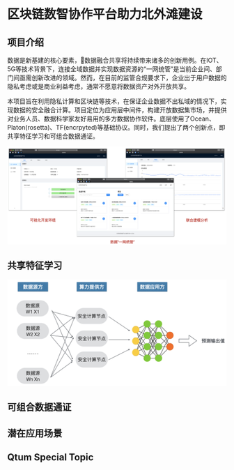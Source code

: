 # 区块链数智协作平台助力北外滩建设

## 项目介绍

数据是新基建的核心要素，数据融合共享将持续带来诸多的创新用例。在IOT、5G等技术背景下，连接全域数据并实现数据资源的“一网统管”是当前企业间、部门间亟需创新改进的领域。然而，在目前的监管合规要求下，企业出于用户数据的隐私考虑或是商业利益考虑，通常不愿意将数据资产对外开放共享。

本项目旨在利用隐私计算和区块链等技术，在保证企业数据不出私域的情况下，实现数据的安全融合计算。项目定位为应用层中间件，构建开放数据集市场，并提供对业务人员、数据科学家友好易用的多方数据协作软件。底层使用了Ocean、Platon(rosetta)、TF(encrpyted)等基础协议。同时，我们提出了两个创新点，即共享特征学习和可组合数据通证。

![frontend](./figures/frontend.png)

## 共享特征学习
![sharedmpc](./figures/sharedmpc.png)

## 可组合数据通证
[](./figures/cdt.png/!scale/50)


## 潜在应用场景

## Qtum Special Topic
